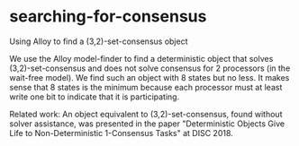 # searching-for-consensus
Using Alloy to find a (3,2)-set-consensus object

We use the Alloy model-finder to find a deterministic object that solves (3,2)-set-consensus and does not solve consensus for 2 processors (in the wait-free model).
We find such an object with 8 states but no less. It makes sense that 8 states is the minimum because each processor must at least write one bit to indicate that it is participating.

Related work: An object equivalent to (3,2)-set-consensus, found without solver assistance, was presented in the paper "Deterministic Objects Give Life to Non-Deterministic 1-Consensus Tasks" at DISC 2018.
